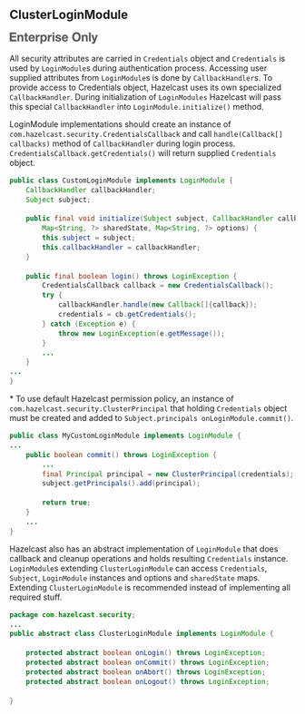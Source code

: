 

## ClusterLoginModule

![](images/enterprise-onlycopy.jpg)


All security attributes are carried in `Credentials` object and `Credentials` is used by `LoginModule`s during authentication process. Accessing user supplied attributes from `LoginModule`s is done by `CallbackHandler`s. To provide access to Credentials object, Hazelcast uses its own specialized `CallbackHandler`. During initialization of `LoginModules` Hazelcast will pass this special `CallbackHandler` into `LoginModule.initialize()` method.

LoginModule implementations should create an instance of `com.hazelcast.security.CredentialsCallback` and call `handle(Callback[] callbacks)` method of `CallbackHandler` during login process. `CredentialsCallback.getCredentials()` will return supplied `Credentials` object.

```java
public class CustomLoginModule implements LoginModule {
    CallbackHandler callbackHandler;
    Subject subject;
    
    public final void initialize(Subject subject, CallbackHandler callbackHandler,
        Map<String, ?> sharedState, Map<String, ?> options) {
        this.subject = subject;
        this.callbackHandler = callbackHandler;
    }

    public final boolean login() throws LoginException {
        CredentialsCallback callback = new CredentialsCallback();
        try {
            callbackHandler.handle(new Callback[]{callback});
            credentials = cb.getCredentials();
        } catch (Exception e) {
            throw new LoginException(e.getMessage());
        }
        ...
    }
...
}
```

\* To use default Hazelcast permission policy, an instance of `com.hazelcast.security.ClusterPrincipal` that holding `Credentials` object must be created and added to `Subject.principals onLoginModule.commit()`.

```java
public class MyCustomLoginModule implements LoginModule {
...
    public boolean commit() throws LoginException {
        ...
        final Principal principal = new ClusterPrincipal(credentials);
        subject.getPrincipals().add(principal);
        
        return true;
    }
    ...
}
```

Hazelcast also has an abstract implementation of `LoginModule` that does callback and cleanup operations and holds resulting `Credentials` instance. `LoginModule`s extending `ClusterLoginModule` can access `Credentials`, `Subject`, `LoginModule` instances and options and `sharedState` maps. Extending `ClusterLoginModule` is recommended instead of implementing all required stuff.

```java
package com.hazelcast.security;
...
public abstract class ClusterLoginModule implements LoginModule {

    protected abstract boolean onLogin() throws LoginException;
    protected abstract boolean onCommit() throws LoginException;
    protected abstract boolean onAbort() throws LoginException;
    protected abstract boolean onLogout() throws LoginException;

}
```
